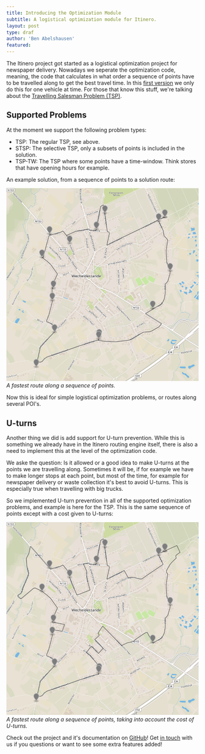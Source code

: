 ```yaml
---
title: Introducing the Optimization Module
subtitle: A logistical optimization module for Itinero.
layout: post
type: draf
author: 'Ben Abelshausen'
featured: 
---
```


The Itinero project got started as a logistical optimization project for newspaper delivery. Nowadays we seperate the optimization code, meaning, the code that calculates in what order a sequence of points have to be travelled along to get the best travel time. In this [first version](https://github.com/itinero/optimization) we only do this for one vehicle at time. For those that know this stuff, we're talking about the [Travelling Salesman Problem (TSP)](https://en.wikipedia.org/wiki/Travelling_salesman_problem).

## Supported Problems

At the moment we support the following problem types:

- TSP: The regular TSP, see above.
- STSP: The selective TSP, only a subsets of points is included in the solution.
- TSP-TW: The TSP where some points have a time-window. Think stores that have opening hours for example.

An example solution, from a sequence of points to a solution route:

![](/img/blog/tsp.png)
*A fastest route along a sequence of points.*

Now this is ideal for simple logistical optimization problems, or routes along several POI's. 

## U-turns

Another thing we did is add support for U-turn prevention. While this is something we already have in the Itinero routing engine itself, there is also a need to implement this at the level of the optimization code. 

We aske the question: Is it allowed or a good idea to make U-turns at the points we are travelling along. Sometimes it will be, if for example we have to make longer stops at each point, but most of the time, for example for newspaper delivery or waste collection it's best to avoid U-turns. This is especially true when travelling with big trucks.

So we implemented U-turn prevention in all of the supported optimization problems, and example is here for the TSP. This is the same sequence of points except with a cost given to U-turns:

![](/img/blog/uturns.png)
*A fastest route along a sequence of points, taking into account the cost of U-turns.*

Check out the project and it's documentation on [GitHub](https://github.com/itinero/optimization)! Get [in touch](http://www.itinero.tech/#contact) with us if you questions or want to see some extra features added!